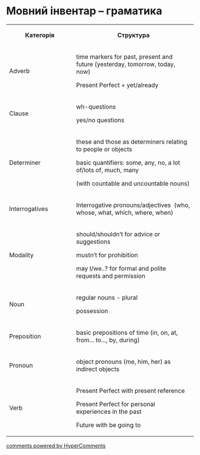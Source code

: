 <div id="hypercomments_widget" class="js-hypercomments-widget invisible"></div>

# Мовний інвентар – граматика

<table>
<tbody>
<tr>
<td style="text-align: center;" width="217">
<p><strong>Категорія</strong></p>
</td>
<td style="text-align: center;" width="444">
<p><strong>Структура</strong></p>
</td>
</tr>
<tr>
<td width="217">
<p>Adverb</p>
</td>
<td width="444">
<p>time markers for past, present and future (yesterday, tomorrow, today, now)</p>
<p>Present Perfect + yet/already</p>
</td>
</tr>
<tr>
<td width="217">
<p>Clause</p>
</td>
<td width="444">
<p>wh-questions</p>
<p>yes/no questions</p>
</td>
</tr>
<tr>
<td width="217">
<p>Determiner</p>
</td>
<td width="444">
<p>these and those as determiners relating to people or objects</p>
<p>basic quantifiers: some, any, no, a lot of/lots of, much, many</p>
<p>(with countable and uncountable nouns)</p>
</td>
</tr>
<tr>
<td width="217">
<p>Interrogatives</p>
</td>
<td width="444">
<p>Interrogative pronouns/adjectivеs &nbsp;(who, whose, what, which, where, when)</p>
</td>
</tr>
<tr>
<td width="217">
<p>Modality</p>
</td>
<td width="444">
<p>should/shouldn&rsquo;t for advice or suggestions</p>
<p>mustn&rsquo;t for prohibition</p>
<p>may I/we..? for formal and polite requests and permission</p>
</td>
</tr>
<tr>
<td width="217">
<p>Noun</p>
</td>
<td width="444">
<p>regular nouns - plural</p>
<p>possession</p>
</td>
</tr>
<tr>
<td width="217">
<p>Preposition</p>
</td>
<td width="444">
<p>basic prepositions of time (in, on, at, from... to..., by, during)</p>
</td>
</tr>
<tr>
<td width="217">
<p>Pronoun</p>
</td>
<td width="444">
<p>object pronouns (me, him, her) as indirect objects</p>
</td>
</tr>
<tr>
<td width="217">
<p>Verb</p>
</td>
<td width="444">
<p>Present Perfect with present reference</p>
<p>Present Perfect for personal experiences in the past</p>
<p>Future with be going to</p>
</td>
</tr>
</tbody>
</table>

<div class="js-hypercomments-container">
    <a href="http://hypercomments.com" class="hc-link" title="comments widget">comments powered by HyperComments</a>
</div>